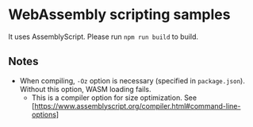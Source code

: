 # WebAssembly scripting samples
It uses AssemblyScript. Please run `npm run build` to build.

## Notes
- When compiling, `-Oz` option is necessary (specified in `package.json`). Without this option, WASM loading fails.
    - This is a compiler option for size optimization. See [https://www.assemblyscript.org/compiler.html#command-line-options]